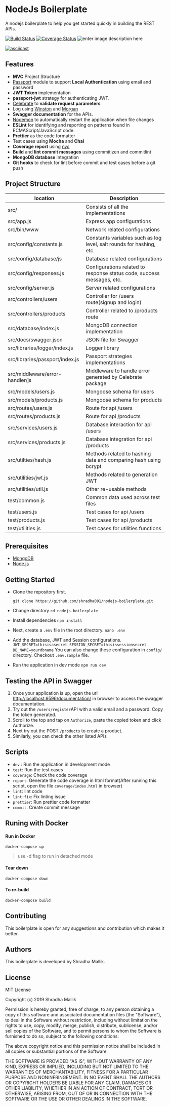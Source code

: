 # NodeJs Boilerplate

A nodejs boilerplate to help you get started quickly in building the REST APIs.

[![Build Status](https://travis-ci.org/shradha001/nodejs-boilerplate.svg?branch=master)](https://travis-ci.org/shradha001/nodejs-boilerplate) [![Coverage Status](https://coveralls.io/repos/github/shradha001/nodejs-boilerplate/badge.svg?branch=master)](https://coveralls.io/github/shradha001/nodejs-boilerplate?branch=master) ![enter image description here](https://david-dm.org/shradha001/nodejs-boilerplate.svg)

[![asciicast](https://asciinema.org/a/XdlJ93Y92xDm1anhaDBp5y1yQ.svg)](https://asciinema.org/a/XdlJ93Y92xDm1anhaDBp5y1yQ?ahttps://david-dm.org/shradha001/nodejs-boilerplate.svg?autoplay=1)

## Features

 

 - **MVC** Project Structure
 -  [Passport](https://www.npmjs.com/package/passport) module to support **Local Authentication** using email and password
 -  **JWT Token** implementation
 - **passport-jwt** strategy for authenticating JWT.
 - [Celebrate](https://www.npmjs.com/package/celebrate) to **validate request parameters**
 - Log using [Winston](https://www.npmjs.com/package/winston) and [Morgan](https://www.npmjs.com/package/morgan)
 - **Swagger documentation** for the APIs.
 - [Nodemon](https://www.npmjs.com/package/nodemon) to automatically restart the application when file changes
 - **ESLint**  for identifying and reporting on patterns found in ECMAScript/JavaScript code.
 - **Prettier** as the code formatter
 - Test cases using **Mocha** and **Chai**
 - **Coverage report** using [nyc](https://www.npmjs.com/package/nyc) 
 - **Build** and **lint commit messages** using commitizen and commitlint
 - **MongoDB database** integration
 - **Git hooks** to check for lint before commit and test cases before a git push

## Project Structure
|location|Description  |
|--|--|
| src/ |Consists of all the implementations  |
|src/app.js|Express app configurations|
|src/bin/www|Network related configurations|
|src/config/constants.js|Constants variables such as  log level, salt rounds for hashing, etc.|
|src/config/database/js|Database related configurations|
|src/config/responses.js|Configurations related to response status code, success messages, etc.|
|src/config/server.js|Server related configurations|
|src/controllers/users|Controller for /users route(signup and login)|
|src/controllers/products|Controller related to /products route|
|src/database/index.js|MongoDB connection implementation|
|src/docs/swagger.json|JSON file for Swagger|
|src/libraries/logger/index.js|Logger library|
|src/libraries/passport/index.js|Passport strategies implementations|
|src/middleware/error-handler/js|Middleware to handle error generated by Celebrate package|
|src/models/users.js|Mongoose schema for users|
|src/models/products.js|Mongoose schema for products|
|src/routes/users.js|Route for api /users|
|src/routes/products.js|Route for api /products|
|src/services/users.js|Database interaction for api /users|
|src/services/products.js|Database integration for api /products|
|src/utilties/hash.js|Methods related to hashing data and comparing hash using bcrypt|
|src/utilities/jwt.js|Methods related to generation JWT|
|src/utilities/util.js|Other re-usable methods|
|test/common.js|Common data used across test files|
|test/users.js|Test cases for api /users|
|test/products.js|Test cases for api /products|
|test/utilities.js|Test cases for utilities functions|

## Prerequisites
-   [MongoDB](https://www.mongodb.com/download-center/community)
-   [Node.js](https://nodejs.org/en/download/) 
 
 ## Getting Started
 - Clone the repository first.
 
       git clone https://github.com/shradha001/nodejs-boilerplate.git
- Change directory
`cd nodejs-boilerplate`

- Install dependencies
`npm install`

- Next, create a `.env` file in the root directory.
`nano .env`

- Add the database, JWT and Session configurations.
`JWT_SECRET=thisisasecret
SESSION_SECRET=thisissessionsecret
DB_NAME=yourdbname`
You can also change these configuration in `config/` directory. Checkout `.env.sample` file.

- Run the application in dev mode
`npm run dev`

## Testing the API in Swagger

 1. Once your application is up, open the url [http://localhost:9596/documentation/](http://localhost:9596/documentation/) in browser to access the swagger documentation. 
 2. Try out the `/users/register`API with a valid email and a password. Copy the token generated.
 3. Scroll to the top and tap on `Authorize`, paste the copied token and click Authorize.
 4. Next try out the POST `/products` to create a product.
 5. Similarly, you can check the other listed APIs

## Scripts
-  `dev` : Run the application in development mode
- `test`: Run the test cases
- `coverage`: Check the code coverage
- `report`: Generate the code coverage in html format(After running this script, open the file `coverage/index.html` in browser)
- `lint`: lint code
- `lint:fix`: Fix linting issue
- `prettier`: Run prettier code formatter
- `commit`: Create commit message

## Runing with Docker

####  Run in Docker
`docker-compose up`

> use -d flag to run in detached mode

#### Tear down
`docker-compose down`

#### To re-build
`docker-compose build`
  
##  Contributing

This boilerplate is open for any suggestions and contribution which makes it better.

## Authors
This boilerplate is developed by Shradha Mallik.

## License

MIT License

Copyright (c) 2019 Shradha Mallik

Permission is hereby granted, free of charge, to any person obtaining a copy
of this software and associated documentation files (the "Software"), to deal
in the Software without restriction, including without limitation the rights
to use, copy, modify, merge, publish, distribute, sublicense, and/or sell
copies of the Software, and to permit persons to whom the Software is
furnished to do so, subject to the following conditions:

The above copyright notice and this permission notice shall be included in all
copies or substantial portions of the Software.

THE SOFTWARE IS PROVIDED "AS IS", WITHOUT WARRANTY OF ANY KIND, EXPRESS OR
IMPLIED, INCLUDING BUT NOT LIMITED TO THE WARRANTIES OF MERCHANTABILITY,
FITNESS FOR A PARTICULAR PURPOSE AND NONINFRINGEMENT. IN NO EVENT SHALL THE
AUTHORS OR COPYRIGHT HOLDERS BE LIABLE FOR ANY CLAIM, DAMAGES OR OTHER
LIABILITY, WHETHER IN AN ACTION OF CONTRACT, TORT OR OTHERWISE, ARISING FROM,
OUT OF OR IN CONNECTION WITH THE SOFTWARE OR THE USE OR OTHER DEALINGS IN THE
SOFTWARE.



    
    
    

